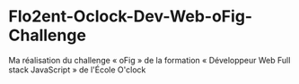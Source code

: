 # Flo2ent-Oclock-Dev-Web-oFig-Challenge
Ma réalisation du challenge « oFig » de la formation « Développeur Web Full stack JavaScript » de l'École O'clock
